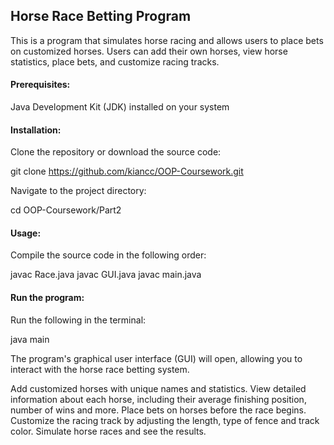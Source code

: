 ## Horse Race Betting Program

This is a program that simulates horse racing and allows users to place bets on customized horses. Users can add their own horses, view horse statistics, place bets, and customize racing tracks.

#### Prerequisites:

Java Development Kit (JDK) installed on your system

#### Installation:

Clone the repository or download the source code:

git clone https://github.com/kiancc/OOP-Coursework.git

Navigate to the project directory:

cd OOP-Coursework/Part2

#### Usage:

Compile the source code in the following order:

javac Race.java
javac GUI.java
javac main.java

#### Run the program:

Run the following in the terminal:

java main

The program's graphical user interface (GUI) will open, allowing you to interact with the horse race betting system.

Add customized horses with unique names and statistics.
View detailed information about each horse, including their average finishing position, number of wins and more.
Place bets on horses before the race begins.
Customize the racing track by adjusting the length, type of fence and track color.
Simulate horse races and see the results.
